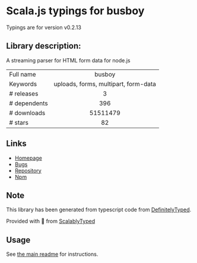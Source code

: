 
# Scala.js typings for busboy

Typings are for version v0.2.13

## Library description:
A streaming parser for HTML form data for node.js

|                    |                 |
| ------------------ | :-------------: |
| Full name          | busboy |
| Keywords           | uploads, forms, multipart, form-data |
| # releases         | 3 |
| # dependents       | 396 |
| # downloads        | 51511479 |
| # stars            | 82 |

## Links
- [Homepage](https://github.com/mscdex/busboy#readme)
- [Bugs](https://github.com/mscdex/busboy/issues)
- [Repository](https://github.com/mscdex/busboy)
- [Npm](https://www.npmjs.com/package/busboy)
    


## Note
This library has been generated from typescript code from [DefinitelyTyped](https://definitelytyped.org).

Provided with :purple_heart: from [ScalablyTyped](https://github.com/oyvindberg/ScalablyTyped)

## Usage
See [the main readme](../../readme.md) for instructions.


